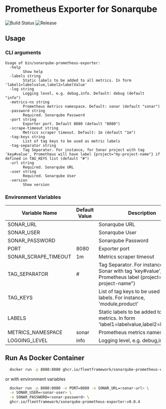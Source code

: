 # Prometheus Exporter for Sonarqube

![Build Status](https://github.com/fleetframework/sonarqube-prometheus-exporter/actions/workflows/build.yml/badge.svg)
![Release](https://img.shields.io/github/v/release/fleetframework/sonarqube-prometheus-exporter)

## Usage

### CLI arguments

```
Usage of bin/sonarqube-prometheus-exporter:
  -help
        Show help
  -labels string
        Static labels to be added to all metrics. In form 'label1=labelvalue,label2=labelValue'
  -log string
        Logging level, e.g. debug,info. Default: debug (default "info")
  -metrics-ns string
        Prometheus metrics namespace. Default: sonar (default "sonar")
  -password string
        Required. Sonarqube Password
  -port string
        Exporter port. Default 8080 (default "8080")
  -scrape-timeout string
        Metrics scraper timeout. Default: 1m (default "1m")
  -tag-keys string
        List of tag keys to be used as metric labels
  -tag-separator string
        Tag Separator. For instance, for Sonar project with tag 'key#value', Prometheus will have label {project="my-project-name"} if defined in TAG_KEYS list (default "#")
  -url string
        Required. Sonarqube URL
  -user string
        Required. Sonarqube User
  -version
        Show version
```

### Environment Variables
| Variable Name        | Default Value | Description                                                                                               |
|----------------------|---------------|-----------------------------------------------------------------------------------------------------------|
| SONAR_URL            |               | Sonarqube URL                                                                                             |
| SONAR_USER           |               | Sonarqube User                                                                                            |
| SONAR_PASSWORD       |               | Sonarqube Password                                                                                        |
| PORT                 | 8080          | Exporter port                                                                                             |
| SONAR_SCRAPE_TIMEOUT | 1m            | Metrics scraper timeout                                                                                   |
| TAG_SEPARATOR        | #             | Tag Separator. For instance, for Sonar with tag 'key#value', Prometheus label {project="my-project-name"} |
| TAG_KEYS             |               | List of tag keys to be used as metric labels. For instance, 'module,product'                              |
| LABELS               |               | Static labels to be added to all metrics. In form 'label1=labelvalue,label2=labelValue'                   |
| METRICS_NAMESPACE    | sonar         | Prometheus metrics namespace                                                                              |
| LOGGING_LEVEL        | info          | Logging level, e.g. debug,info                                                                            |

## Run As Docker Container

```sh
  docker run -p 8080:8080 ghcr.io/fleetframework/sonarqube-prometheus-exporter:v0.0.3 -port 8080 -url <sonar-url> -user <sonar-user> -password <sonar-password>
```

or with environment variables

```sh
  docker run -p 8080:8080 -e PORT=8080 -e SONAR_URL=<sonar-url> \
  -e SONAR_USER=<sonar-user> \
  -e SONAR_PASSWORD=<sonar-password> \
  ghcr.io/fleetframework/sonarqube-prometheus-exporter:v0.0.4
```
